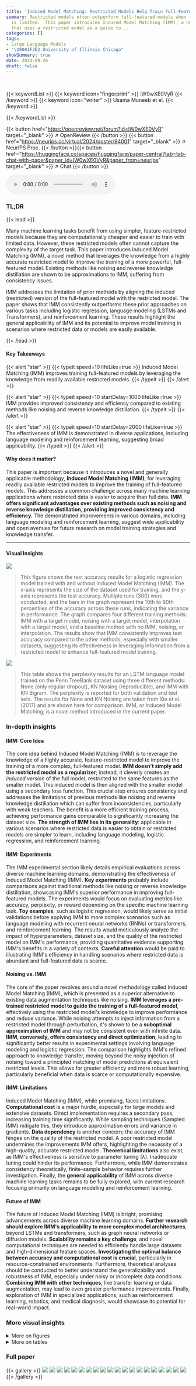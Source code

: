 ```yaml
---
title: 'Induced Model Matching: Restricted Models Help Train Full-Featured Models'
summary: Restricted models often outperform full-featured models when training data
  is limited.  This paper introduces Induced Model Matching (IMM), a novel technique
  that uses a restricted model as a guide to...
categories: []
tags:
- Large Language Models
- "\U0001F3E2 University of Illinois Chicago"
showSummary: true
date: 2024-09-26
draft: false
---
```


<br>

{{< keywordList >}}
{{< keyword icon="fingerprint" >}} iW0wXE0VyR {{< /keyword >}}
{{< keyword icon="writer" >}} Usama Muneeb et el. {{< /keyword >}}
 
{{< /keywordList >}}

{{< button href="https://openreview.net/forum?id=iW0wXE0VyR" target="_blank" >}}
↗ OpenReview
{{< /button >}}
{{< button href="https://neurips.cc/virtual/2024/poster/94001" target="_blank" >}}
↗ NeurIPS Proc.
{{< /button >}}{{< button href="https://huggingface.co/spaces/huggingface/paper-central?tab=tab-chat-with-paper&paper_id=iW0wXE0VyR&paper_from=neurips" target="_blank" >}}
↗ Chat
{{< /button >}}



<audio controls>
    <source src="https://ai-paper-reviewer.com/iW0wXE0VyR/podcast.wav" type="audio/wav">
    Your browser does not support the audio element.
</audio>


### TL;DR


{{< lead >}}

Many machine learning tasks benefit from using simpler, feature-restricted models because they are computationally cheaper and easier to train with limited data. However, these restricted models often cannot capture the complexity of the target task. This paper introduces Induced Model Matching (IMM), a novel method that leverages the knowledge from a highly accurate restricted model to improve the training of a more powerful, full-featured model.  Existing methods like noising and reverse knowledge distillation are shown to be approximations to IMM, suffering from consistency issues. 

IMM addresses the limitation of prior methods by aligning the induced (restricted) version of the full-featured model with the restricted model.  The paper shows that IMM consistently outperforms these prior approaches on various tasks including logistic regression, language modeling (LSTMs and Transformers), and reinforcement learning. These results highlight the general applicability of IMM and its potential to improve model training in scenarios where restricted data or models are easily available. 

{{< /lead >}}


#### Key Takeaways

{{< alert "star" >}}
{{< typeit speed=10 lifeLike=true >}} Induced Model Matching (IMM) improves training full-featured models by leveraging the knowledge from readily available restricted models. {{< /typeit >}}
{{< /alert >}}

{{< alert "star" >}}
{{< typeit speed=10 startDelay=1000 lifeLike=true >}} IMM provides improved consistency and efficiency compared to existing methods like noising and reverse knowledge distillation. {{< /typeit >}}
{{< /alert >}}

{{< alert "star" >}}
{{< typeit speed=10 startDelay=2000 lifeLike=true >}} The effectiveness of IMM is demonstrated in diverse applications, including language modeling and reinforcement learning, suggesting broad applicability. {{< /typeit >}}
{{< /alert >}}

#### Why does it matter?
This paper is important because it introduces a novel and generally applicable methodology, **Induced Model Matching (IMM)**, for leveraging readily available restricted models to improve the training of full-featured models.  This addresses a common challenge across many machine learning applications where restricted data is easier to acquire than full data. **IMM offers significant advantages over existing methods such as noising and reverse knowledge distillation, providing improved consistency and efficiency.** The demonstrated improvements in various domains, including language modeling and reinforcement learning, suggest wide applicability and open avenues for future research on model training strategies and knowledge transfer.

------
#### Visual Insights



![](https://ai-paper-reviewer.com/iW0wXE0VyR/figures_1_1.jpg)

> This figure shows the test accuracy results for a logistic regression model trained with and without Induced Model Matching (IMM).  The x-axis represents the size of the dataset used for training, and the y-axis represents the test accuracy.  Multiple runs (300) were conducted, and the bars in the graph represent the 10th to 90th percentiles of the accuracy across these runs, indicating the variance in performance.  The graph compares four different training methods: IMM with a target model, noising with a target model, interpolation with a target model, and a baseline method with no IMM, noising, or interpolation. The results show that IMM consistently improves test accuracy compared to the other methods, especially with smaller datasets, suggesting its effectiveness in leveraging information from a restricted model to enhance full-featured model training.





![](https://ai-paper-reviewer.com/iW0wXE0VyR/tables_8_1.jpg)

> This table shows the perplexity results for an LSTM language model trained on the Penn TreeBank dataset using three different methods:  None (only regular dropout), KN Noising (reproducible), and IMM with KN Bigram.  The perplexity is reported for both validation and test sets.  The results for None and KN Noising are taken from Xie et al. (2017) and are shown here for comparison. IMM, or Induced Model Matching, is a novel method introduced in the current paper.





### In-depth insights


#### IMM: Core Idea
The core idea behind Induced Model Matching (IMM) is to leverage the knowledge of a highly accurate, feature-restricted model to improve the training of a more complex, full-featured model.  **IMM doesn't simply add the restricted model as a regularizer**; instead, it cleverly creates an *induced version* of the full model, restricted to the same features as the smaller model.  This induced model is then aligned with the smaller model using a secondary loss function. This crucial step ensures consistency and addresses the limitations of previous methods like noising and reverse knowledge distillation which can suffer from inconsistencies, particularly with weak teachers.  The benefit is a more efficient training process, achieving performance gains comparable to significantly increasing the dataset size. **The strength of IMM lies in its generality**: applicable in various scenarios where restricted data is easier to obtain or restricted models are simpler to learn, including language modeling, logistic regression, and reinforcement learning.

#### IMM: Experiments
The IMM experimental section likely details empirical evaluations across diverse machine learning domains, demonstrating the effectiveness of Induced Model Matching (IMM).  **Key experiments** probably include comparisons against traditional methods like noising or reverse knowledge distillation, showcasing IMM's superior performance in improving full-featured models.  The experiments would focus on evaluating metrics like accuracy, perplexity, or reward depending on the specific machine learning task.  **Toy examples**, such as logistic regression, would likely serve as initial validations before applying IMM to more complex scenarios such as language modeling with recurrent neural networks (RNNs) or transformers, and reinforcement learning.  The results would meticulously analyze the impact of hyperparameters, dataset size, and the quality of the restricted model on IMM's performance, providing quantitative evidence supporting IMM's benefits in a variety of contexts.  **Careful attention** would be paid to illustrating IMM's efficiency in handling scenarios where restricted data is abundant and full-featured data is scarce.

#### Noising vs. IMM
The core of the paper revolves around a novel methodology called Induced Model Matching (IMM), which is presented as a superior alternative to existing data augmentation techniques like noising.  **IMM leverages a pre-trained restricted model to guide the training of a full-featured model**, effectively using the restricted model's knowledge to improve performance and reduce variance.  While noising attempts to inject information from a restricted model through perturbation, it's shown to be a **suboptimal approximation of IMM** and may not be consistent even with infinite data.  **IMM, conversely, offers consistency and direct optimization**, leading to significantly better results in experimental settings involving language modeling and logistic regression. The comparison highlights IMM's refined approach to knowledge transfer, moving beyond the noisy injection of noising toward a principled matching of model predictions at equivalent restricted levels.  This allows for greater efficiency and more robust learning, particularly beneficial when data is scarce or computationally expensive.

#### IMM: Limitations
Induced Model Matching (IMM), while promising, faces limitations.  **Computational cost** is a major hurdle, especially for large models and extensive datasets.  Direct implementation requires a secondary pass, increasing training time significantly. While sampling techniques (Sampled IMM) mitigate this, they introduce approximation errors and variance in gradients.  **Data dependency** is another concern; the accuracy of IMM hinges on the quality of the restricted model. A poor restricted model undermines the improvements IMM offers, highlighting the necessity of a high-quality, accurate restricted model.  **Theoretical limitations** also exist, as IMM's effectiveness is sensitive to parameter tuning (λ).  Inadequate tuning could hinder its performance. Furthermore, while IMM demonstrates consistency theoretically, finite-sample behavior requires further investigation.  Finally, the **general applicability** of IMM across diverse machine learning tasks remains to be fully explored, with current research focusing primarily on language modeling and reinforcement learning.

#### Future of IMM
The future of Induced Model Matching (IMM) is bright, promising advancements across diverse machine learning domains.  **Further research should explore IMM's applicability to more complex model architectures**, beyond LSTMs and transformers, such as graph neural networks or diffusion models.  **Scalability remains a key challenge**, and novel computational techniques are needed to efficiently handle large datasets and high-dimensional feature spaces.  **Investigating the optimal balance between accuracy and computational cost is crucial**, particularly in resource-constrained environments.  Furthermore, theoretical analyses should be conducted to better understand the generalizability and robustness of IMM, especially under noisy or incomplete data conditions.  **Combining IMM with other techniques**, like transfer learning or data augmentation, may lead to even greater performance improvements.  Finally, exploration of IMM in specialized applications, such as reinforcement learning, robotics, and medical diagnosis, would showcase its potential for real-world impact.


### More visual insights

<details>
<summary>More on figures
</summary>


![](https://ai-paper-reviewer.com/iW0wXE0VyR/figures_9_1.jpg)

> The figure shows the average reward achieved by an MDP (Markov Decision Process) agent trained with and without the IMM (Induced Model Matching) method.  The MDP agent is trained using REINFORCE (Reinforcement Learning algorithm). A POMDP (Partially Observable Markov Decision Process) agent, trained on a limited observation space, is used to provide side information via the IMM method for improving the MDP training. The graph plots the average reward against the number of training epochs. Error bars represent 10th and 90th percentiles from multiple runs. The results show that incorporating the POMDP information via IMM leads to higher average reward and reduced variance.


![](https://ai-paper-reviewer.com/iW0wXE0VyR/figures_12_1.jpg)

> This figure shows a schematic overview of the Induced Model Matching (IMM) process.  It illustrates how a full-featured true predictive model P(y|x) and its associated data are used to create a feature-restricted induced model P(y|x̄). Simultaneously, a full-featured learned predictive model Q(y|x) and its associated data are used to create a learned feature-restricted induced model Q(y|x̄).  IMM then matches the proxy of the true feature-restricted induced model (P(y|x̄)) with the learned feature-restricted induced model (Q(y|x̄)). The true context distribution π and empirical context distribution πn are also shown to highlight the relationship between the true and empirical models.


![](https://ai-paper-reviewer.com/iW0wXE0VyR/figures_20_1.jpg)

> This figure shows the performance of the induced model Q on the restricted task (using only x1) as a function of the hyperparameter λ in the objective function.  The y-axis represents the IMM(Q) value, and the x-axis shows the weight given to the IMM loss (λ/(1+λ)). It demonstrates that as the weight on the IMM loss increases, the performance of the induced model on the restricted task improves.  The error bars show the variability across multiple runs.


![](https://ai-paper-reviewer.com/iW0wXE0VyR/figures_21_1.jpg)

> This figure visualizes the inductive bias introduced by Induced Model Matching (IMM) in a 3D logistic regression example.  The data points are uniformly sampled within a cube, and the Bayes-optimal restricted model uses only the x1 coordinate, assigning probabilities proportionally to the blue/red areas in the illustrated slice.  IMM encourages the full logistic model to align with these weights, biasing the separating plane towards the correct inclination relative to the x1-axis, which speeds up learning.


![](https://ai-paper-reviewer.com/iW0wXE0VyR/figures_22_1.jpg)

> This figure shows the test accuracy results of a logistic regression model trained with and without Induced Model Matching (IMM).  The x-axis represents the size of the dataset used for training. The y-axis represents the test accuracy.  Multiple runs (300) were performed, and the bars indicate the 10th to 90th percentiles of the accuracy across those runs.  The figure demonstrates that using IMM consistently leads to higher accuracy and lower variance in the test accuracy compared to training without IMM.


![](https://ai-paper-reviewer.com/iW0wXE0VyR/figures_24_1.jpg)

> This figure shows a heatmap representing the reward function used in the reinforcement learning experiment described in the paper.  The reward is defined on an 11x11 toroidal grid, meaning the grid wraps around at the edges. The heatmap illustrates that the reward is highest in the center of the grid and decreases as the distance from the center increases.


![](https://ai-paper-reviewer.com/iW0wXE0VyR/figures_25_1.jpg)

> This figure shows the test accuracy of a logistic regression model trained with and without IMM, using restricted models of varying quality (high, medium, low).  The x-axis represents the dataset size, and the y-axis shows the test accuracy. Error bars represent the 10th and 90th percentiles from 300 runs at each data point. The figure demonstrates that IMM consistently improves accuracy compared to training without it, even when using lower-quality restricted models. The improvement is most pronounced for smaller datasets.


![](https://ai-paper-reviewer.com/iW0wXE0VyR/figures_25_2.jpg)

> The figure shows the average reward achieved by training an MDP policy with and without using IMM.  The MDP is trained using REINFORCE, where the restricted model is a POMDP that only observes one coordinate of the agent's position on an 11x11 toroidal grid.  The x-axis represents the number of epochs (effectively the dataset size), and the y-axis shows the average reward achieved during the rollout horizon. Different lines represent the MDP trained without IMM, and the MDP trained with IMM using either the maximal utility action from the POMDP or a softmaxed POMDP policy with different temperatures. Error bars show 10th and 90th percentiles from 30 Monte Carlo runs. The plot demonstrates that incorporating information from the POMDP using IMM significantly improves the performance of the MDP, particularly with smaller datasets.


![](https://ai-paper-reviewer.com/iW0wXE0VyR/figures_26_1.jpg)

> This figure compares the test accuracy of a logistic regression model trained with and without the Induced Model Matching (IMM) method.  The x-axis represents the size of the dataset used for training, and the y-axis shows the accuracy.  The graph displays that IMM consistently improves the accuracy of the model, particularly with smaller datasets. Error bars showing 10th to 90th percentiles over 300 runs are included to show variability. The figure provides visual evidence supporting the claim that IMM enhances model performance.


![](https://ai-paper-reviewer.com/iW0wXE0VyR/figures_27_1.jpg)

> This figure shows the test accuracy results of a logistic regression model trained with and without Induced Model Matching (IMM).  The x-axis represents the size of the dataset used for training, and the y-axis shows the test accuracy.  Multiple runs (300) were conducted, and error bars represent the 10th to 90th percentiles of the accuracy results.  The graph demonstrates that IMM improves the accuracy of the logistic regression model, especially when the training dataset is relatively small.


</details>




<details>
<summary>More on tables
</summary>


![](https://ai-paper-reviewer.com/iW0wXE0VyR/tables_8_2.jpg)
> This table shows the results of experiments using the BERTBASE language model on several GLUE tasks.  Three configurations are compared: the baseline BERTBASE model, the model with the Masked Language Model (MLM) objective added, and the model with the Induced Model Matching (IMM) method added in addition to MLM.  The metrics used vary depending on the specific task (Matthew's Correlation Coefficient for COLA, F1 score for MRPC, and accuracy for QNLI and RTE). All results are averages across multiple restarts.

![](https://ai-paper-reviewer.com/iW0wXE0VyR/tables_12_1.jpg)
> This table shows the perplexity results for an LSTM language model trained on the Penn TreeBank dataset using different methods: no regularization, KN noising (a data augmentation technique), and IMM with KN bigrams.  The table compares the validation and test perplexity scores achieved by each method and highlights the improvement achieved by IMM over other methods.  Lower perplexity indicates better performance.

![](https://ai-paper-reviewer.com/iW0wXE0VyR/tables_15_1.jpg)
> This table presents the performance comparison between the baseline, noising, and IMM methods across different dataset sizes in a logistic regression experiment where the regularization parameter λ is fixed at 1.5.  The 'IMM-Noising Gap' column shows the difference in performance between IMM and noising, highlighting IMM's improvement.  The results demonstrate IMM's consistent superior performance compared to noising, even as the dataset size increases.

![](https://ai-paper-reviewer.com/iW0wXE0VyR/tables_23_1.jpg)
> This table compares the performance of a Kneser-Ney bigram model and an LSTM model (with and without IMM) on a bigram prediction task using the Penn TreeBank dataset.  It demonstrates that a simple bigram model outperforms the LSTM on this restricted task, highlighting the potential benefits of incorporating restricted model knowledge when training full-featured models. The table shows that IMM improves the LSTM's performance on this task.

</details>




### Full paper

{{< gallery >}}
<img src="https://ai-paper-reviewer.com/iW0wXE0VyR/1.png" class="grid-w50 md:grid-w33 xl:grid-w25" />
<img src="https://ai-paper-reviewer.com/iW0wXE0VyR/2.png" class="grid-w50 md:grid-w33 xl:grid-w25" />
<img src="https://ai-paper-reviewer.com/iW0wXE0VyR/3.png" class="grid-w50 md:grid-w33 xl:grid-w25" />
<img src="https://ai-paper-reviewer.com/iW0wXE0VyR/4.png" class="grid-w50 md:grid-w33 xl:grid-w25" />
<img src="https://ai-paper-reviewer.com/iW0wXE0VyR/5.png" class="grid-w50 md:grid-w33 xl:grid-w25" />
<img src="https://ai-paper-reviewer.com/iW0wXE0VyR/6.png" class="grid-w50 md:grid-w33 xl:grid-w25" />
<img src="https://ai-paper-reviewer.com/iW0wXE0VyR/7.png" class="grid-w50 md:grid-w33 xl:grid-w25" />
<img src="https://ai-paper-reviewer.com/iW0wXE0VyR/8.png" class="grid-w50 md:grid-w33 xl:grid-w25" />
<img src="https://ai-paper-reviewer.com/iW0wXE0VyR/9.png" class="grid-w50 md:grid-w33 xl:grid-w25" />
<img src="https://ai-paper-reviewer.com/iW0wXE0VyR/10.png" class="grid-w50 md:grid-w33 xl:grid-w25" />
<img src="https://ai-paper-reviewer.com/iW0wXE0VyR/11.png" class="grid-w50 md:grid-w33 xl:grid-w25" />
<img src="https://ai-paper-reviewer.com/iW0wXE0VyR/12.png" class="grid-w50 md:grid-w33 xl:grid-w25" />
<img src="https://ai-paper-reviewer.com/iW0wXE0VyR/13.png" class="grid-w50 md:grid-w33 xl:grid-w25" />
<img src="https://ai-paper-reviewer.com/iW0wXE0VyR/14.png" class="grid-w50 md:grid-w33 xl:grid-w25" />
<img src="https://ai-paper-reviewer.com/iW0wXE0VyR/15.png" class="grid-w50 md:grid-w33 xl:grid-w25" />
<img src="https://ai-paper-reviewer.com/iW0wXE0VyR/16.png" class="grid-w50 md:grid-w33 xl:grid-w25" />
<img src="https://ai-paper-reviewer.com/iW0wXE0VyR/17.png" class="grid-w50 md:grid-w33 xl:grid-w25" />
<img src="https://ai-paper-reviewer.com/iW0wXE0VyR/18.png" class="grid-w50 md:grid-w33 xl:grid-w25" />
<img src="https://ai-paper-reviewer.com/iW0wXE0VyR/19.png" class="grid-w50 md:grid-w33 xl:grid-w25" />
<img src="https://ai-paper-reviewer.com/iW0wXE0VyR/20.png" class="grid-w50 md:grid-w33 xl:grid-w25" />
{{< /gallery >}}
